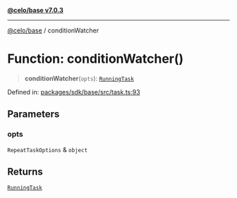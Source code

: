[**@celo/base v7.0.3**](../README.md)

***

[@celo/base](../README.md) / conditionWatcher

# Function: conditionWatcher()

> **conditionWatcher**(`opts`): [`RunningTask`](../interfaces/RunningTask.md)

Defined in: [packages/sdk/base/src/task.ts:93](https://github.com/celo-org/developer-tooling/blob/master/packages/sdk/base/src/task.ts#L93)

## Parameters

### opts

`RepeatTaskOptions` & `object`

## Returns

[`RunningTask`](../interfaces/RunningTask.md)
